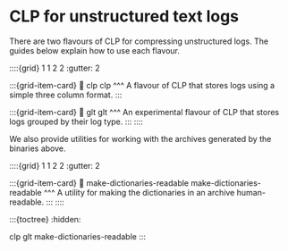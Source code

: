 # CLP for unstructured text logs

There are two flavours of CLP for compressing unstructured logs. The guides below explain how to use
each flavour.

::::{grid} 1 1 2 2
:gutter: 2

:::{grid-item-card}
:link: clp
clp
^^^
A flavour of CLP that stores logs using a simple three column format.
:::

:::{grid-item-card}
:link: glt
glt
^^^
An experimental flavour of CLP that stores logs grouped by their log type.
:::
::::

We also provide utilities for working with the archives generated by the binaries above.

::::{grid} 1 1 2 2
:gutter: 2

:::{grid-item-card}
:link: make-dictionaries-readable
make-dictionaries-readable
^^^
A utility for making the dictionaries in an archive human-readable.
:::
::::

:::{toctree}
:hidden:

clp
glt
make-dictionaries-readable
:::
